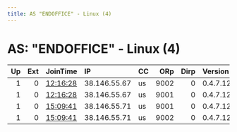 ```yaml
---
title: AS "ENDOFFICE" - Linux (4)
---
```


# AS: "ENDOFFICE" - Linux (4)

|   Up |   Ext | JoinTime                                                                                              | IP           | CC   |   ORp |   Dirp | Version   | Contact   | Nickname   |   eFamMembers |
|-----:|------:|:------------------------------------------------------------------------------------------------------|:-------------|:-----|------:|-------:|:----------|:----------|:-----------|--------------:|
|    1 |     0 | [12:16:28](https://nusenu.github.io/OrNetStats/w/relay/225F04EE9F398A7FD509B16E02FD658E10148504.html) | 38.146.55.67 | us   |  9002 |      0 | 0.4.7.12  | None      | TestMyTor2 |             1 |
|    1 |     0 | [12:16:28](https://nusenu.github.io/OrNetStats/w/relay/5D5CD68BABDB867E63A92368C330C018D62991A9.html) | 38.146.55.67 | us   |  9001 |      0 | 0.4.7.12  | None      | TestMyTor2 |             1 |
|    1 |     0 | [15:09:41](https://nusenu.github.io/OrNetStats/w/relay/2E7DA8D608DFF29034C0338B2D6C2F33C98C8637.html) | 38.146.55.71 | us   |  9001 |      0 | 0.4.7.12  | None      | TestMyTor2 |             1 |
|    1 |     0 | [15:09:41](https://nusenu.github.io/OrNetStats/w/relay/DA2F94FAA1B617453B9719BEA2BBF4EBF287F863.html) | 38.146.55.71 | us   |  9002 |      0 | 0.4.7.12  | None      | TestMyTor2 |             1 |
